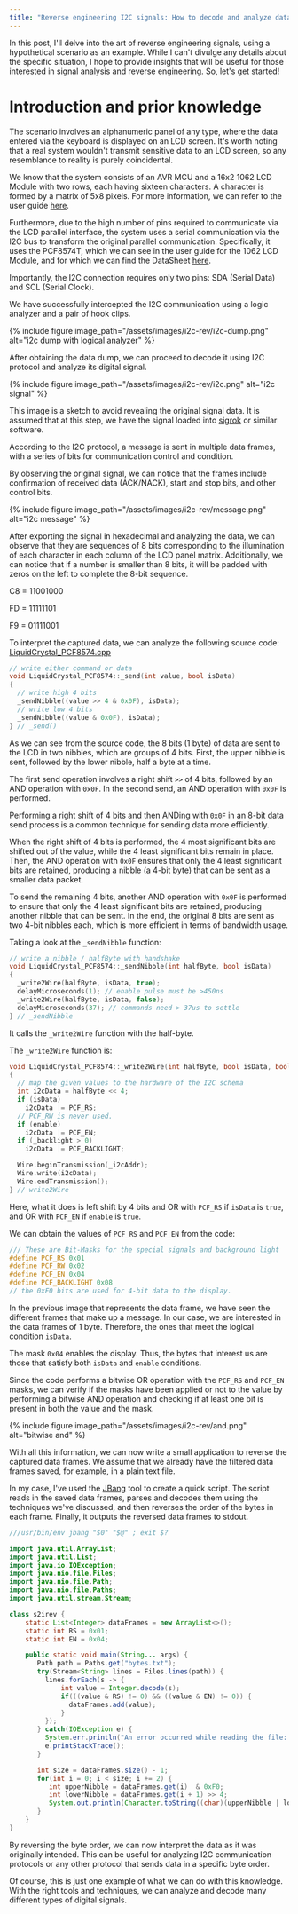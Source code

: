```yaml
---
title: "Reverse engineering I2C signals: How to decode and analyze data"
---
```


In this post, I'll delve into the art of reverse engineering signals, using a hypothetical scenario as an example. While I can't divulge any details about the specific situation, I hope to provide insights that will be useful for those interested in signal analysis and reverse engineering. So, let's get started!

# Introduction and prior knowledge

The scenario involves an alphanumeric panel of any type, where the data entered via the keyboard is displayed on an LCD screen. It's worth noting that a real system wouldn't transmit sensitive data to an LCD screen, so any resemblance to reality is purely coincidental.

We know that the system consists of an AVR MCU and a 16x2 1062 LCD Module with two rows, each having sixteen characters. A character is formed by a matrix of 5x8 pixels. For more information, we can refer to the user guide [here](https://www.handsontec.com/dataspecs/module/I2C_1602_LCD.pdf).

Furthermore, due to the high number of pins required to communicate via the LCD parallel interface, the system uses a serial communication via the I2C bus to transform the original parallel communication. Specifically, it uses the PCF8574T, which we can see in the user guide for the 1062 LCD Module, and for which we can find the DataSheet  [here](https://pdf1.alldatasheet.es/datasheet-pdf/view/18215/PHILIPS/PCF8574T.html).

Importantly, the I2C connection requires only two pins: SDA (Serial Data) and SCL (Serial Clock).

We have successfully intercepted the I2C communication using a logic analyzer and a pair of hook clips.

{% include figure image_path="/assets/images/i2c-rev/i2c-dump.png" alt="i2c dump with logical analyzer" %}

After obtaining the data dump, we can proceed to decode it using I2C protocol and analyze its digital signal.

{% include figure image_path="/assets/images/i2c-rev/i2c.png" alt="i2c signal" %}

This image is a sketch to avoid revealing the original signal data. It is assumed that at this step, we have the signal loaded into [sigrok](https://sigrok.org/wiki/Main_Page) or similar software.

According to the I2C protocol, a message is sent in multiple data frames, with a series of bits for communication control and condition.

By observing the original signal, we can notice that the frames include confirmation of received data (ACK/NACK), start and stop bits, and other control bits.

{% include figure image_path="/assets/images/i2c-rev/message.png" alt="i2c message" %}

After exporting the signal in hexadecimal and analyzing the data, we can observe that they are sequences of 8 bits corresponding to the illumination of each character in each column of the LCD panel matrix. Additionally, we can notice that if a number is smaller than 8 bits, it will be padded with zeros on the left to complete the 8-bit sequence.

C8 = 11001000

FD = 11111101

F9 = 01111001

To interpret the captured data, we can analyze the following source code:
[LiquidCrystal_PCF8574.cpp](https://github.com/mathertel/LiquidCrystal_PCF8574/blob/master/src/LiquidCrystal_PCF8574.cpp)

```c++
// write either command or data
void LiquidCrystal_PCF8574::_send(int value, bool isData)
{
  // write high 4 bits
  _sendNibble((value >> 4 & 0x0F), isData);
  // write low 4 bits
  _sendNibble((value & 0x0F), isData);
} // _send()
```

As we can see from the source code, the 8 bits (1 byte) of data are sent to the LCD in two nibbles, which are groups of 4 bits. First, the upper nibble is sent, followed by the lower nibble, half a byte at a time.

The first send operation involves a right shift `>>` of 4 bits, followed by an AND operation with `0x0F`.
In the second send, an AND operation with `0x0F` is performed.

Performing a right shift of 4 bits and then ANDing with `0x0F` in an 8-bit data send process is a common technique for sending data more efficiently.

When the right shift of 4 bits is performed, the 4 most significant bits are shifted out of the value, while the 4 least significant bits remain in place. Then, the AND operation with `0x0F` ensures that only the 4 least significant bits are retained, producing a nibble (a 4-bit byte) that can be sent as a smaller data packet.

To send the remaining 4 bits, another AND operation with `0x0F` is performed to ensure that only the 4 least significant bits are retained, producing another nibble that can be sent. In the end, the original 8 bits are sent as two 4-bit nibbles each, which is more efficient in terms of bandwidth usage.

Taking a look at the `_sendNibble` function:

```c++
// write a nibble / halfByte with handshake
void LiquidCrystal_PCF8574::_sendNibble(int halfByte, bool isData)
{
  _write2Wire(halfByte, isData, true);
  delayMicroseconds(1); // enable pulse must be >450ns
  _write2Wire(halfByte, isData, false);
  delayMicroseconds(37); // commands need > 37us to settle
} // _sendNibble
```

It calls the `_write2Wire` function with the half-byte.

The `_write2Wire` function is:

```c++
void LiquidCrystal_PCF8574::_write2Wire(int halfByte, bool isData, bool enable)
{
  // map the given values to the hardware of the I2C schema
  int i2cData = halfByte << 4;
  if (isData)
    i2cData |= PCF_RS;
  // PCF_RW is never used.
  if (enable)
    i2cData |= PCF_EN;
  if (_backlight > 0)
    i2cData |= PCF_BACKLIGHT;

  Wire.beginTransmission(_i2cAddr);
  Wire.write(i2cData);
  Wire.endTransmission();
} // write2Wire
```

Here, what it does is left shift by 4 bits and OR with `PCF_RS` if `isData` is `true`, and OR with `PCF_EN` if `enable` is `true`.

We can obtain the values of `PCF_RS` and `PCF_EN` from the code:

```c++
/// These are Bit-Masks for the special signals and background light
#define PCF_RS 0x01
#define PCF_RW 0x02
#define PCF_EN 0x04
#define PCF_BACKLIGHT 0x08
// the 0xF0 bits are used for 4-bit data to the display.
```

In the previous image that represents the data frame, we have seen the different frames that make up a message. In our case, we are interested in the data frames of 1 byte. Therefore, the ones that meet the logical condition `isData`.

The mask `0x04` enables the display. Thus, the bytes that interest us are those that satisfy both `isData` and `enable` conditions.

Since the code performs a bitwise OR operation with the `PCF_RS` and `PCF_EN` masks, we can verify if the masks have been applied or not to the value by performing a bitwise AND operation and checking if at least one bit is present in both the value and the mask.

{% include figure image_path="/assets/images/i2c-rev/and.png" alt="bitwise and" %}

With all this information, we can now write a small application to reverse the captured data frames. We assume that we already have the filtered data frames saved, for example, in a plain text file.

In my case, I've used the [JBang](https://www.jbang.dev/) tool to create a quick script. The script reads in the saved data frames, parses and decodes them using the techniques we've discussed, and then reverses the order of the bytes in each frame. Finally, it outputs the reversed data frames to stdout.

```java
///usr/bin/env jbang "$0" "$@" ; exit $?

import java.util.ArrayList;
import java.util.List;
import java.io.IOException;
import java.nio.file.Files;
import java.nio.file.Path;
import java.nio.file.Paths;
import java.util.stream.Stream;

class s2irev {
    static List<Integer> dataFrames = new ArrayList<>();
    static int RS = 0x01;
    static int EN = 0x04;

    public static void main(String... args) {
       Path path = Paths.get("bytes.txt");
       try(Stream<String> lines = Files.lines(path)) {
         lines.forEach(s -> {
             int value = Integer.decode(s);
             if(((value & RS) != 0) && ((value & EN) != 0)) {
               dataFrames.add(value);
             }
         });
       } catch(IOException e) {
         System.err.println("An error occurred while reading the file: " + e.getMessage());
         e.printStackTrace();
       }

       int size = dataFrames.size() - 1;
       for(int i = 0; i < size; i += 2) {
          int upperNibble = dataFrames.get(i)  & 0xF0;
          int lowerNibble = dataFrames.get(i + 1) >> 4;
          System.out.println(Character.toString((char)(upperNibble | lowerNibble)));
       }
    }
}
```

By reversing the byte order, we can now interpret the data as it was originally intended. This can be useful for analyzing I2C communication protocols or any other protocol that sends data in a specific byte order.

Of course, this is just one example of what we can do with this knowledge. With the right tools and techniques, we can analyze and decode many different types of digital signals.
